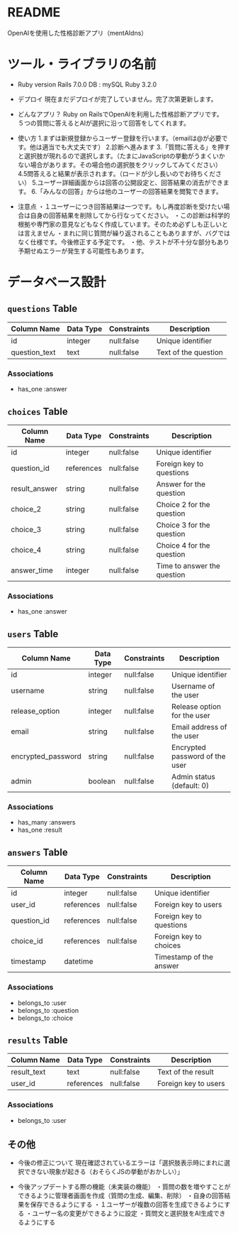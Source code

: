 # README
OpenAIを使用した性格診断アプリ（mentAIdns）

# ツール・ライブラリの名前

* Ruby version
Rails 7.0.0
DB : mySQL
Ruby 3.2.0

* デプロイ
現在まだデプロイが完了していません。完了次第更新します。

* どんなアプリ？
Ruby on RailsでOpenAIを利用した性格診断アプリです。
５つの質問に答えるとAIが選択に沿って回答をしてくれます。

* 使い方
1.まずは新規登録からユーザー登録を行います。（emailは@が必要です。他は適当でも大丈夫です）
2.診断へ進みます
3.「質問に答える」を押すと選択肢が現れるので選択します。（たまにJavaScriptの挙動がうまくいかない場合があります。その場合他の選択肢をクリックしてみてください）
4.5問答えると結果が表示されます。（ロードが少し長いのでお待ちください）
5.ユーザー詳細画面からは回答の公開設定と、回答結果の消去ができます。
6.「みんなの回答」からは他のユーザーの回答結果を閲覧できます。

* 注意点
・１ユーザーにつき回答結果は一つです。もし再度診断を受けたい場合は自身の回答結果を削除してから行なってください。
・この診断は科学的根拠や専門家の意見などもなく作成しています。そのため必ずしも正しいとは言えません
・まれに同じ質問が繰り返されることもありますが、バグではなく仕様です。今後修正する予定です。
・他、テストが不十分な部分もあり予期せぬエラーが発生する可能性もあります。



# データベース設計

## `questions` Table

| Column Name    | Data Type | Constraints    | Description            |
| -------------- | --------- | -------------- | ---------------------- |
| id             | integer   | null:false     | Unique identifier     |
| question_text  | text      | null:false     | Text of the question   |

### Associations
- has_one :answer

## `choices` Table

| Column Name   | Data Type  | Constraints    | Description               |
| ------------- | ---------- | -------------- | ------------------------- |
| id            | integer    | null:false     | Unique identifier        |
| question_id   | references | null:false     | Foreign key to questions |
| result_answer | string     | null:false     | Answer for the question  |
| choice_2      | string     | null:false     | Choice 2 for the question |
| choice_3      | string     | null:false     | Choice 3 for the question |
| choice_4      | string     | null:false     | Choice 4 for the question |
| answer_time   | integer    | null:false     | Time to answer the question |

### Associations
- has_one :answer

## `users` Table

| Column Name        | Data Type  | Constraints    | Description                          |
| ------------------ | ---------- | -------------- | ------------------------------------ |
| id                 | integer    | null:false     | Unique identifier                   |
| username           | string     | null:false     | Username of the user                 |
| release_option     | integer    | null:false     | Release option for the user          |
| email              | string     | null:false     | Email address of the user            |
| encrypted_password | string     | null:false     | Encrypted password of the user       |
| admin              | boolean    | null:false     | Admin status (default: 0)            |

### Associations
- has_many :answers
- has_one :result

## `answers` Table

| Column Name | Data Type  | Constraints    | Description                          |
| ----------- | ---------- | -------------- | ------------------------------------ |
| id          | integer    | null:false     | Unique identifier                   |
| user_id     | references | null:false     | Foreign key to users                 |
| question_id | references | null:false     | Foreign key to questions             |
| choice_id   | references | null:false     | Foreign key to choices               |
| timestamp   | datetime   |                | Timestamp of the answer              |

### Associations
- belongs_to :user
- belongs_to :question
- belongs_to :choice

## `results` Table

| Column Name | Data Type  | Constraints    | Description                          |
| ----------- | ---------- | -------------- | ------------------------------------ |
| result_text | text       | null:false     | Text of the result                   |
| user_id     | references | null:false     | Foreign key to users                 |

### Associations
- belongs_to :user

## その他
* 今後の修正について
現在確認されているエラーは「選択肢表示時にまれに選択できない現象が起きる（おそらくJSの挙動がおかしい）」

* 今後アップデートする際の機能（未実装の機能）
・質問の数を増やすことができるように管理者画面を作成（質問の生成、編集、削除）
・自身の回答結果を保存できるようにする
・１ユーザーが複数の回答を生成できるようにする
・ユーザー名の変更ができるように設定
・質問文と選択肢をAI生成できるようにする